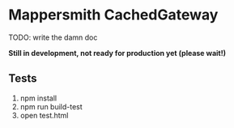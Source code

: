 # Mappersmith CachedGateway

TODO: write the damn doc

**Still in development, not ready for production yet (please wait!)**

## Tests

1. npm install
2. npm run build-test
3. open test.html
